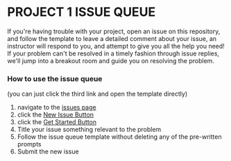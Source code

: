 # PROJECT 1 ISSUE QUEUE

If you're having trouble with your project, open an issue on this repository, and follow the template to leave a detailed comment about your issue, an instructor will respond to you, and attempt to give you all the help you need! If your problem can't be resolved in a timely fashion through issue replies, we'll jump into a breakout room and guide you on resolving the problem.

### How to use the issue queue
(you can just click the third link and open the template directly)

1. navigate to the [issues page](https://github.com/sei-ec-remote/project-1-issues/issues)
2. click the [New Issue Button](https://github.com/sei-ec-remote/project-1-issues/issues/new/choose)
3. click the [Get Started Button]()
4. Title your issue something relevant to the problem
5. Follow the issue queue template without deleting any of the pre-written prompts
6. Submit the new issue
